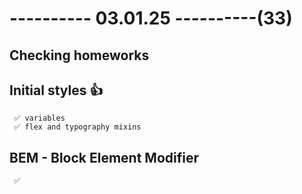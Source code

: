# ---------- 03.01.25 ----------(33)

## Checking homeworks

## Initial styles 👍

     ✅ variables
     ✅ flex and typography mixins

## BEM - Block Element Modifier

     ✅
